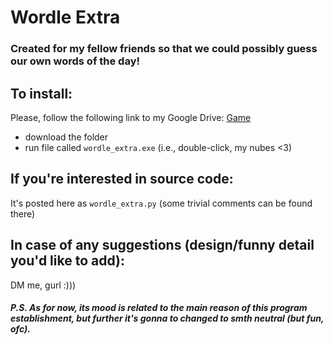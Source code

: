 # Wordle Extra

### Created for my fellow friends so that we could possibly guess our own words of the day!

## To install:

Please, follow the following link to my Google Drive: [Game](https://drive.google.com/drive/folders/1HoHlfZznn2yOOjTh81LHZwWzboP0LbvA?usp=sharing)

- download the folder
- run file called ```wordle_extra.exe``` (i.e., double-click, my nubes <3)

## If you're interested in source code:

It's posted here as ```wordle_extra.py``` (some trivial comments can be found there)

## In case of any suggestions (design/funny detail you'd like to add):

DM me, gurl :)))

##### P.S. As for now, its ***mood*** is related to the main reason of this program establishment, but further it's gonna to changed to smth neutral (but fun, ofc).
